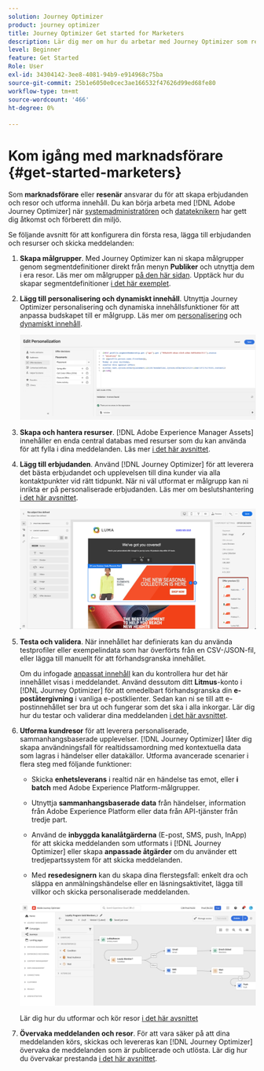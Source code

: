 ```yaml
---
solution: Journey Optimizer
product: journey optimizer
title: Journey Optimizer Get started for Marketers
description: Lär dig mer om hur du arbetar med Journey Optimizer som resande
level: Beginner
feature: Get Started
Role: User
exl-id: 34304142-3ee8-4081-94b9-e914968c75ba
source-git-commit: 25b1e6050e0cec3ae166532f47626d99ed68fe80
workflow-type: tm+mt
source-wordcount: '466'
ht-degree: 0%

---
```


# Kom igång med marknadsförare {#get-started-marketers}

Som **marknadsförare** eller **resenär** ansvarar du för att skapa erbjudanden och resor och utforma innehåll. Du kan börja arbeta med [!DNL Adobe Journey Optimizer] när [systemadministratören](administrator.md) och [datateknikern](data-engineer.md) har gett dig åtkomst och förberett din miljö.

Se följande avsnitt för att konfigurera din första resa, lägga till erbjudanden och resurser och skicka meddelanden:

1. **Skapa målgrupper**. Med Journey Optimizer kan ni skapa målgrupper genom segmentdefinitioner direkt från menyn **Publiker** och utnyttja dem i era resor.  Läs mer om målgrupper [på den här sidan](../../audience/about-audiences.md). Upptäck hur du skapar segmentdefinitioner [ i det här exemplet](../../audience/creating-a-segment-definition.md).

1. **Lägg till personalisering och dynamiskt innehåll**. Utnyttja Journey Optimizer personalisering och dynamiska innehållsfunktioner för att anpassa budskapet till er målgrupp. Läs mer om [personalisering](../../personalization/personalize.md) och [dynamiskt innehåll](../../personalization/get-started-dynamic-content.md).

   ![](../assets/perso_ee2.png)

1. **Skapa och hantera resurser**. [!DNL Adobe Experience Manager Assets] innehåller en enda central databas med resurser som du kan använda för att fylla i dina meddelanden. Läs mer [i det här avsnittet](../../integrations/assets.md).

1. **Lägg till erbjudanden**. Använd [!DNL Journey Optimizer] för att leverera det bästa erbjudandet och upplevelsen till dina kunder via alla kontaktpunkter vid rätt tidpunkt. När ni väl utformat er målgrupp kan ni inrikta er på personaliserade erbjudanden. Läs mer om beslutshantering [i det här avsnittet](../../offers/get-started/starting-offer-decisioning.md).

   ![](../assets/offers-e2e-offers-displayed.png)

1. **Testa och validera**. När innehållet har definierats kan du använda testprofiler eller exempelindata som har överförts från en CSV-/JSON-fil, eller lägga till manuellt för att förhandsgranska innehållet.

   Om du infogade [anpassat innehåll](../../personalization/personalize.md) kan du kontrollera hur det här innehållet visas i meddelandet. Använd dessutom ditt **Litmus**-konto i [!DNL Journey Optimizer] för att omedelbart förhandsgranska din **e-poståtergivning** i vanliga e-postklienter. Sedan kan ni se till att e-postinnehållet ser bra ut och fungerar som det ska i alla inkorgar. Lär dig hur du testar och validerar dina meddelanden [i det här avsnittet](../../content-management/preview-test.md).

1. **Utforma kundresor** för att leverera personaliserade, sammanhangsbaserade upplevelser. [!DNL Journey Optimizer] låter dig skapa användningsfall för realtidssamordning med kontextuella data som lagras i händelser eller datakällor. Utforma avancerade scenarier i flera steg med följande funktioner:

   * Skicka **enhetsleverans** i realtid när en händelse tas emot, eller **i batch** med Adobe Experience Platform-målgrupper.

   * Utnyttja **sammanhangsbaserade data** från händelser, information från Adobe Experience Platform eller data från API-tjänster från tredje part.

   * Använd de **inbyggda kanalåtgärderna** (E-post, SMS, push, InApp) för att skicka meddelanden som utformats i [!DNL Journey Optimizer] eller skapa **anpassade åtgärder** om du använder ett tredjepartssystem för att skicka meddelanden.

   * Med **resedesignern** kan du skapa dina flerstegsfall: enkelt dra och släppa en anmälningshändelse eller en läsningsaktivitet, lägga till villkor och skicka personaliserade meddelanden.

   ![](../assets/journey-design.png)

   Lär dig hur du utformar och kör resor [i det här avsnittet](../../building-journeys/journey-gs.md)

1. **Övervaka meddelanden och resor**. För att vara säker på att dina meddelanden körs, skickas och levereras kan [!DNL Journey Optimizer] övervaka de meddelanden som är publicerade och utlösta. Lär dig hur du övervakar prestanda [i det här avsnittet](../../reports/report-gs-cja.md).
